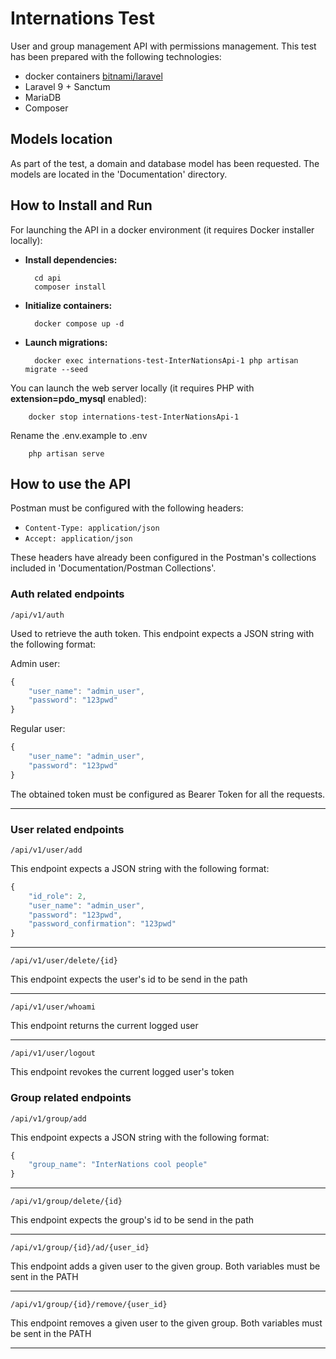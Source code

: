 # Internations Test

User and group management API with permissions management.
This test has been prepared with the following technologies:

* docker containers [bitnami/laravel](https://hub.docker.com/r/bitnami/laravel)
* Laravel 9 + Sanctum
* MariaDB
* Composer

## Models location

As part of the test, a domain and database model has been requested.
The models are located in the 'Documentation' directory.

## How to Install and Run

For launching the API in a docker environment (it requires Docker installer locally):
* **Install dependencies:** 

        cd api
        composer install
* **Initialize containers:** 

        docker compose up -d


* **Launch migrations:** 

        docker exec internations-test-InterNationsApi-1 php artisan migrate --seed

You can launch the web server locally (it requires PHP with **extension=pdo_mysql** enabled):

        docker stop internations-test-InterNationsApi-1
Rename the .env.example to .env

        php artisan serve

## How to use the API

Postman must be configured with the following headers:

* `Content-Type: application/json`
* `Accept: application/json`

These headers have already been configured in the Postman's collections included in 'Documentation/Postman Collections'.
### Auth related endpoints

`/api/v1/auth`

Used to retrieve the auth token. This endpoint expects a JSON string with the following format:

Admin user:
```javascript
{
    "user_name": "admin_user",
    "password": "123pwd"
}
```
Regular user:
```javascript
{
    "user_name": "admin_user",
    "password": "123pwd"
}
```

The obtained token must be configured as Bearer Token for all the requests.

---

### User related endpoints

`/api/v1/user/add`

This endpoint expects a JSON string with the following format:

```javascript
{
    "id_role": 2,
    "user_name": "admin_user",
    "password": "123pwd",
    "password_confirmation": "123pwd"
}
```
---

`/api/v1/user/delete/{id}`

This endpoint expects the user's id to be send in the path

---

`/api/v1/user/whoami`

This endpoint returns the current logged user

---
`/api/v1/user/logout`

This endpoint revokes the current logged user's token

### Group related endpoints

`/api/v1/group/add`

This endpoint expects a JSON string with the following format:

```javascript
{
    "group_name": "InterNations cool people"
}
```
---
`/api/v1/group/delete/{id}`

This endpoint expects the group's id to be send in the path

---
`/api/v1/group/{id}/ad/{user_id}`

This endpoint adds a given user to the given group. Both variables must be sent in the PATH

---
`/api/v1/group/{id}/remove/{user_id}`

This endpoint removes a given user to the given group. Both variables must be sent in the PATH

---